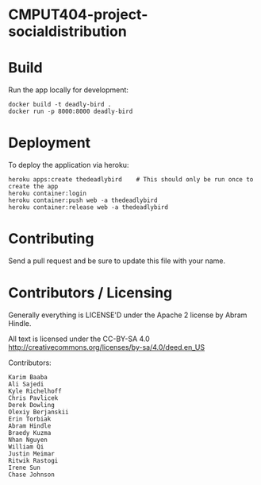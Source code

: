 CMPUT404-project-socialdistribution
===================================

Build
============
Run the app locally for development:
```shell
docker build -t deadly-bird .      
docker run -p 8000:8000 deadly-bird
```

Deployment
============
To deploy the application via heroku:
```shell
heroku apps:create thedeadlybird    # This should only be run once to create the app
heroku container:login
heroku container:push web -a thedeadlybird
heroku container:release web -a thedeadlybird
```

Contributing
============

Send a pull request and be sure to update this file with your name.

Contributors / Licensing
========================

Generally everything is LICENSE'D under the Apache 2 license by Abram Hindle.

All text is licensed under the CC-BY-SA 4.0 http://creativecommons.org/licenses/by-sa/4.0/deed.en_US

Contributors:

    Karim Baaba
    Ali Sajedi
    Kyle Richelhoff
    Chris Pavlicek
    Derek Dowling
    Olexiy Berjanskii
    Erin Torbiak
    Abram Hindle
    Braedy Kuzma
    Nhan Nguyen 
    William Qi
    Justin Meimar
    Ritwik Rastogi
    Irene Sun
    Chase Johnson
